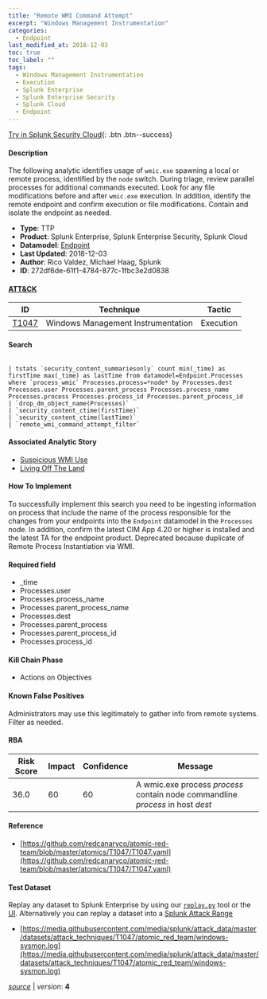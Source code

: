```yaml
---
title: "Remote WMI Command Attempt"
excerpt: "Windows Management Instrumentation"
categories:
  - Endpoint
last_modified_at: 2018-12-03
toc: true
toc_label: ""
tags:
  - Windows Management Instrumentation
  - Execution
  - Splunk Enterprise
  - Splunk Enterprise Security
  - Splunk Cloud
  - Endpoint
---
```




[Try in Splunk Security Cloud](https://www.splunk.com/en_us/cyber-security.html){: .btn .btn--success}

#### Description

The following analytic identifies usage of `wmic.exe` spawning a local or remote process, identified by the `node` switch. During triage, review parallel processes for additional commands executed. Look for any file modifications before and after `wmic.exe` execution. In addition, identify the remote endpoint and confirm execution or file modifications. Contain and isolate the endpoint as needed.

- **Type**: TTP
- **Product**: Splunk Enterprise, Splunk Enterprise Security, Splunk Cloud
- **Datamodel**: [Endpoint](https://docs.splunk.com/Documentation/CIM/latest/User/Endpoint)
- **Last Updated**: 2018-12-03
- **Author**: Rico Valdez, Michael Haag, Splunk
- **ID**: 272df6de-61f1-4784-877c-1fbc3e2d0838


#### [ATT&CK](https://attack.mitre.org/)

| ID          | Technique   | Tactic         |
| ----------- | ----------- |--------------- |
| [T1047](https://attack.mitre.org/techniques/T1047/) | Windows Management Instrumentation | Execution |

#### Search

```

| tstats `security_content_summariesonly` count min(_time) as firstTime max(_time) as lastTime from datamodel=Endpoint.Processes where `process_wmic` Processes.process=*node* by Processes.dest Processes.user Processes.parent_process Processes.process_name Processes.process Processes.process_id Processes.parent_process_id 
| `drop_dm_object_name(Processes)` 
| `security_content_ctime(firstTime)` 
| `security_content_ctime(lastTime)` 
| `remote_wmi_command_attempt_filter`
```

#### Associated Analytic Story
* [Suspicious WMI Use](/stories/suspicious_wmi_use)
* [Living Off The Land](/stories/living_off_the_land)


#### How To Implement
To successfully implement this search you need to be ingesting information on process that include the name of the process responsible for the changes from your endpoints into the `Endpoint` datamodel in the `Processes` node. In addition, confirm the latest CIM App 4.20 or higher is installed and the latest TA for the endpoint product. Deprecated because duplicate of Remote Process Instantiation via WMI.

#### Required field
* _time
* Processes.user
* Processes.process_name
* Processes.parent_process_name
* Processes.dest
* Processes.parent_process
* Processes.parent_process_id
* Processes.process_id


#### Kill Chain Phase
* Actions on Objectives


#### Known False Positives
Administrators may use this legitimately to gather info from remote systems. Filter as needed.


#### RBA

| Risk Score  | Impact      | Confidence   | Message      |
| ----------- | ----------- |--------------|--------------|
| 36.0 | 60 | 60 | A wmic.exe process $process$ contain node commandline $process$ in host $dest$ |




#### Reference

* [https://github.com/redcanaryco/atomic-red-team/blob/master/atomics/T1047/T1047.yaml](https://github.com/redcanaryco/atomic-red-team/blob/master/atomics/T1047/T1047.yaml)



#### Test Dataset
Replay any dataset to Splunk Enterprise by using our [`replay.py`](https://github.com/splunk/attack_data#using-replaypy) tool or the [UI](https://github.com/splunk/attack_data#using-ui).
Alternatively you can replay a dataset into a [Splunk Attack Range](https://github.com/splunk/attack_range#replay-dumps-into-attack-range-splunk-server)

* [https://media.githubusercontent.com/media/splunk/attack_data/master/datasets/attack_techniques/T1047/atomic_red_team/windows-sysmon.log](https://media.githubusercontent.com/media/splunk/attack_data/master/datasets/attack_techniques/T1047/atomic_red_team/windows-sysmon.log)



[*source*](https://github.com/splunk/security_content/tree/develop/detections/endpoint/remote_wmi_command_attempt.yml) \| *version*: **4**